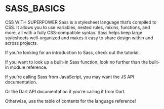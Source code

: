 # SASS_BASICS
CSS WITH SUPERPOWER
Sass is a stylesheet language that’s compiled to CSS. It allows you to use variables, nested rules, mixins, functions, and more, all with a fully CSS-compatible syntax. Sass helps keep large stylesheets well-organized and makes it easy to share design within and across projects.

If you’re looking for an introduction to Sass, check out the tutorial.

If you want to look up a built-in Sass function, look no further than the built-in module reference.

If you’re calling Sass from JavaScript, you may want the JS API documentation.

Or the Dart API documentation if you’re calling it from Dart.

Otherwise, use the table of contents for the language reference!
